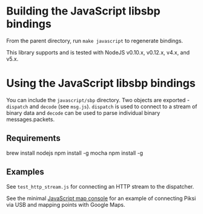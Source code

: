 # Building the JavaScript libsbp bindings

From the parent directory, run `make javascript` to regenerate bindings.

This library supports and is tested with NodeJS v0.10.x, v0.12.x, v4.x, and v5.x.

# Using the JavaScript libsbp bindings
You can include the `javascript/sbp` directory. Two objects are exported - `dispatch` and `decode`
(see `msg.js`). `dispatch` is used to connect to a stream of binary data and `decode` can be used
to parse individual binary messages.packets.

## Requirements
brew install nodejs
npm install -g mocha
npm install -g

## Examples
See `test_http_stream.js` for connecting an HTTP stream to the dispatcher.

See the minimal [JavaScript map console](https://github.com/JoshuaGross/piksi-console) for an example of connecting Piksi via USB and mapping points with Google Maps.
